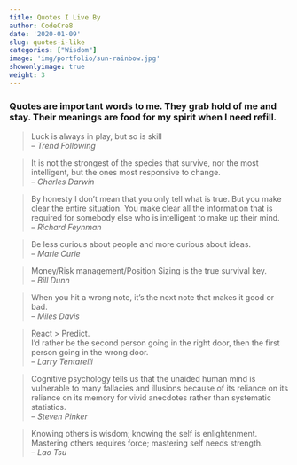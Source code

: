 ```yaml
---
title: Quotes I Live By
author: CodeCre8
date: '2020-01-09'
slug: quotes-i-like
categories: ["Wisdom"]
image: 'img/portfolio/sun-rainbow.jpg'
showonlyimage: true
weight: 3
---
```


<!--more-->
### Quotes are important words to me. They grab hold of me and stay. Their meanings are food for my spirit when I need refill.

> Luck is always in play, but so is skill  
*– Trend Following*

> It is not the strongest of the species that survive, nor the most intelligent, but the ones most responsive to change.  
*– Charles Darwin*

> By honesty I don’t mean that you only tell what is true. But you make clear the entire situation. You make clear all the information that is required for somebody else who is intelligent to make up their mind.   
*– Richard Feynman*

> Be less curious about people and more curious about ideas.  
*– Marie Curie*

> Money/Risk management/Position Sizing is the true survival key.   
*– Bill Dunn*

> When you hit a wrong note, it’s the next note that makes it good or bad.   
*– Miles Davis*

> React > Predict.   
I’d rather be the second person going in the right door, then the first person going in the wrong door.   
*– Larry Tentarelli*

> Cognitive psychology tells us that the unaided human mind is vulnerable to many fallacies and illusions because of its reliance on its reliance on its memory for vivid anecdotes rather than systematic statistics.   
*– Steven Pinker*

> Knowing others is wisdom; knowing the self is enlightenment.   
Mastering others requires force; mastering self needs strength.   
*– Lao Tsu*

